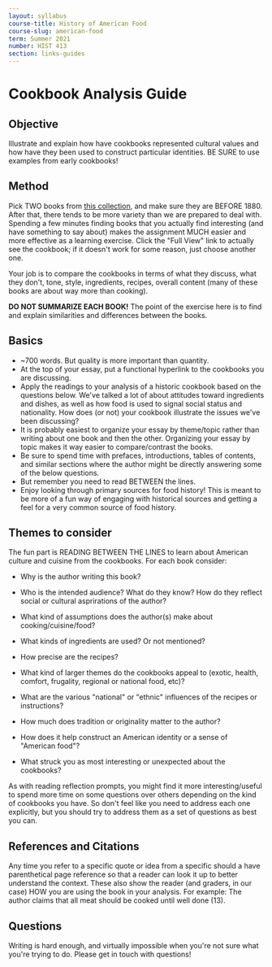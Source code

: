```yaml
---
layout: syllabus
course-title: History of American Food
course-slug: american-food
term: Summer 2021
number: HIST 413
section: links-guides
---
```




# Cookbook Analysis Guide

## Objective
Illustrate and explain how have cookbooks represented cultural values and how have they been used to construct particular identities. BE SURE to use examples from early cookbooks!

## Method
Pick TWO books from [this collection](https://babel.hathitrust.org/cgi/mb?c=1934413200;a=listis;sort=date_a;sz=100), and make sure they are BEFORE 1880. After that, there tends to be more variety than we are prepared to deal with. Spending a few minutes finding books that you actually find interesting (and have something to say about) makes the assignment MUCH easier and more effective as a learning exercise. Click the "Full View" link to actually see the cookbook; if it doesn't work for some reason, just choose another one.

Your job is to compare the cookbooks in terms of what they discuss, what they don't, tone, style, ingredients, recipes, overall content (many of these books are about way more than cooking).

**DO NOT SUMMARIZE EACH BOOK!** The point of the exercise here is to find and explain similarities and differences between the books.


## Basics
- ~700 words. But quality is more important than quantity.
- At the top of your essay, put a functional hyperlink to the cookbooks you are discussing.
- Apply the readings to your analysis of a historic cookbook based on the questions below. We've talked a lot of about attitudes toward ingredients and dishes, as well as how food is used to signal social status and nationality. How does (or not) your cookbook illustrate the issues we've been discussing?
- It is probably easiest to organize your essay by theme/topic rather than writing about one book and then the other. Organizing your essay by topic makes it way easier to compare/contrast the books.
- Be sure to spend time with prefaces, introductions, tables of contents, and similar sections where the author might be directly answering some of the below questions.
- But remember you need to read BETWEEN the lines.
- Enjoy looking through primary sources for food history! This is meant to be more of a fun way of engaging with historical sources and getting a feel for a very common source of food history.



## Themes to consider
The fun part is READING BETWEEN THE LINES to learn about American culture and cuisine from the cookbooks. For each book consider:

- Why is the author writing this book?
- Who is the intended audience? What do they know? How do they reflect social or cultural asprirations of the author?
- What kind of assumptions does the author(s) make about cooking/cuisine/food?
- What kinds of ingredients are used? Or not mentioned?
- How precise are the recipes?
- What kind of larger themes do the cookbooks appeal to (exotic, health, comfort, frugality, regional or national food, etc)?
- What are the various "national" or "ethnic" influences of the recipes or instructions?

- How much does tradition or originality matter to the author?
- How does it help construct an American identity or a sense of "American food"?
- What struck you as most interesting or unexpected about the cookbooks?

As with reading reflection prompts, you might find it more interesting/useful to spend more time on some questions over others depending on the kind of cookbooks you have. So don't feel like you need to address each one explicitly, but you should try to address them as a set of questions as best you can.


## References and Citations
Any time you refer to a specific quote or idea from a specific should a have parenthetical page reference so that a reader can look it up to better understand the context. These also show the reader (and graders, in our case) HOW you are using the book in your analysis. For example: The author claims that all meat should be cooked until well done (13).


## Questions
Writing is hard enough, and virtually impossible when you're not sure what you're trying to do. Please get in touch with questions!
